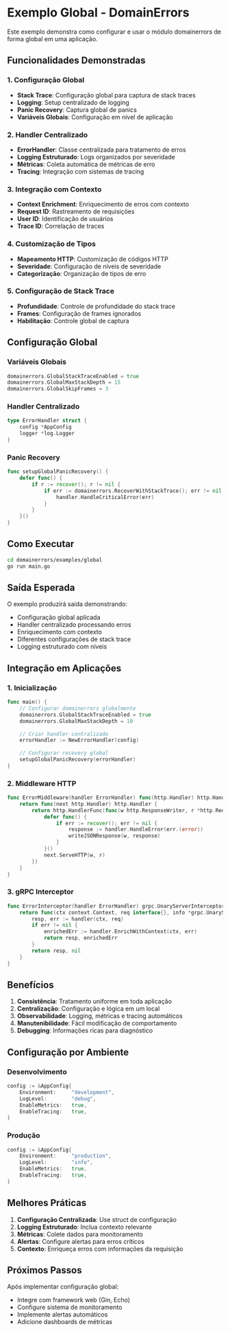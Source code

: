 # Exemplo Global - DomainErrors

Este exemplo demonstra como configurar e usar o módulo domainerrors de forma global em uma aplicação.

## Funcionalidades Demonstradas

### 1. Configuração Global
- **Stack Trace**: Configuração global para captura de stack traces
- **Logging**: Setup centralizado de logging
- **Panic Recovery**: Captura global de panics
- **Variáveis Globais**: Configuração em nível de aplicação

### 2. Handler Centralizado
- **ErrorHandler**: Classe centralizada para tratamento de erros
- **Logging Estruturado**: Logs organizados por severidade
- **Métricas**: Coleta automática de métricas de erro
- **Tracing**: Integração com sistemas de tracing

### 3. Integração com Contexto
- **Context Enrichment**: Enriquecimento de erros com contexto
- **Request ID**: Rastreamento de requisições
- **User ID**: Identificação de usuários
- **Trace ID**: Correlação de traces

### 4. Customização de Tipos
- **Mapeamento HTTP**: Customização de códigos HTTP
- **Severidade**: Configuração de níveis de severidade
- **Categorização**: Organização de tipos de erro

### 5. Configuração de Stack Trace
- **Profundidade**: Controle de profundidade do stack trace
- **Frames**: Configuração de frames ignorados
- **Habilitação**: Controle global de captura

## Configuração Global

### Variáveis Globais
```go
domainerrors.GlobalStackTraceEnabled = true
domainerrors.GlobalMaxStackDepth = 15
domainerrors.GlobalSkipFrames = 3
```

### Handler Centralizado
```go
type ErrorHandler struct {
    config *AppConfig
    logger *log.Logger
}
```

### Panic Recovery
```go
func setupGlobalPanicRecovery() {
    defer func() {
        if r := recover(); r != nil {
            if err := domainerrors.RecoverWithStackTrace(); err != nil {
                handler.HandleCriticalError(err)
            }
        }
    }()
}
```

## Como Executar

```bash
cd domainerrors/examples/global
go run main.go
```

## Saída Esperada

O exemplo produzirá saída demonstrando:
- Configuração global aplicada
- Handler centralizado processando erros
- Enriquecimento com contexto
- Diferentes configurações de stack trace
- Logging estruturado com níveis

## Integração em Aplicações

### 1. Inicialização
```go
func main() {
    // Configurar domainerrors globalmente
    domainerrors.GlobalStackTraceEnabled = true
    domainerrors.GlobalMaxStackDepth = 10
    
    // Criar handler centralizado
    errorHandler := NewErrorHandler(config)
    
    // Configurar recovery global
    setupGlobalPanicRecovery(errorHandler)
}
```

### 2. Middleware HTTP
```go
func ErrorMiddleware(handler ErrorHandler) func(http.Handler) http.Handler {
    return func(next http.Handler) http.Handler {
        return http.HandlerFunc(func(w http.ResponseWriter, r *http.Request) {
            defer func() {
                if err := recover(); err != nil {
                    response := handler.HandleError(err.(error))
                    writeJSONResponse(w, response)
                }
            }()
            next.ServeHTTP(w, r)
        })
    }
}
```

### 3. gRPC Interceptor
```go
func ErrorInterceptor(handler ErrorHandler) grpc.UnaryServerInterceptor {
    return func(ctx context.Context, req interface{}, info *grpc.UnaryServerInfo, handler grpc.UnaryHandler) (interface{}, error) {
        resp, err := handler(ctx, req)
        if err != nil {
            enrichedErr := handler.EnrichWithContext(ctx, err)
            return resp, enrichedErr
        }
        return resp, nil
    }
}
```

## Benefícios

1. **Consistência**: Tratamento uniforme em toda aplicação
2. **Centralização**: Configuração e lógica em um local
3. **Observabilidade**: Logging, métricas e tracing automáticos
4. **Manutenibilidade**: Fácil modificação de comportamento
5. **Debugging**: Informações ricas para diagnóstico

## Configuração por Ambiente

### Desenvolvimento
```go
config := &AppConfig{
    Environment:     "development",
    LogLevel:        "debug",
    EnableMetrics:   true,
    EnableTracing:   true,
}
```

### Produção
```go
config := &AppConfig{
    Environment:     "production",
    LogLevel:        "info",
    EnableMetrics:   true,
    EnableTracing:   true,
}
```

## Melhores Práticas

1. **Configuração Centralizada**: Use struct de configuração
2. **Logging Estruturado**: Inclua contexto relevante
3. **Métricas**: Colete dados para monitoramento
4. **Alertas**: Configure alertas para erros críticos
5. **Contexto**: Enriqueça erros com informações da requisição

## Próximos Passos

Após implementar configuração global:
- Integre com framework web (Gin, Echo)
- Configure sistema de monitoramento
- Implemente alertas automáticos
- Adicione dashboards de métricas
